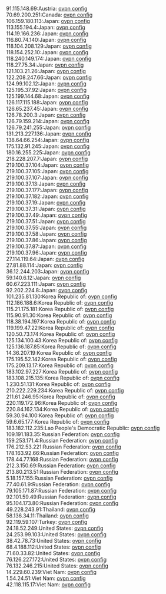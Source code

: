 91.115.148.69:Austria: [ovpn config](vpn/91_115_148_69.ovpn)  
70.69.200.251:Canada: [ovpn config](vpn/70_69_200_251.ovpn)  
106.159.180.113:Japan: [ovpn config](vpn/106_159_180_113.ovpn)  
113.155.194.4:Japan: [ovpn config](vpn/113_155_194_4.ovpn)  
114.19.166.236:Japan: [ovpn config](vpn/114_19_166_236.ovpn)  
116.80.74.140:Japan: [ovpn config](vpn/116_80_74_140.ovpn)  
118.104.208.129:Japan: [ovpn config](vpn/118_104_208_129.ovpn)  
118.154.252.10:Japan: [ovpn config](vpn/118_154_252_10.ovpn)  
118.240.149.174:Japan: [ovpn config](vpn/118_240_149_174.ovpn)  
118.27.75.34:Japan: [ovpn config](vpn/118_27_75_34.ovpn)  
121.103.21.26:Japan: [ovpn config](vpn/121_103_21_26.ovpn)  
122.208.247.66:Japan: [ovpn config](vpn/122_208_247_66.ovpn)  
124.99.102.12:Japan: [ovpn config](vpn/124_99_102_12.ovpn)  
125.195.37.92:Japan: [ovpn config](vpn/125_195_37_92.ovpn)  
125.199.144.68:Japan: [ovpn config](vpn/125_199_144_68.ovpn)  
126.117.115.188:Japan: [ovpn config](vpn/126_117_115_188.ovpn)  
126.65.237.45:Japan: [ovpn config](vpn/126_65_237_45.ovpn)  
126.78.200.3:Japan: [ovpn config](vpn/126_78_200_3.ovpn)  
126.79.159.214:Japan: [ovpn config](vpn/126_79_159_214.ovpn)  
126.79.241.255:Japan: [ovpn config](vpn/126_79_241_255.ovpn)  
131.213.227.136:Japan: [ovpn config](vpn/131_213_227_136.ovpn)  
138.64.66.254:Japan: [ovpn config](vpn/138_64_66_254.ovpn)  
175.132.91.245:Japan: [ovpn config](vpn/175_132_91_245.ovpn)  
180.16.255.225:Japan: [ovpn config](vpn/180_16_255_225.ovpn)  
218.228.207.7:Japan: [ovpn config](vpn/218_228_207_7.ovpn)  
219.100.37.104:Japan: [ovpn config](vpn/219_100_37_104.ovpn)  
219.100.37.105:Japan: [ovpn config](vpn/219_100_37_105.ovpn)  
219.100.37.107:Japan: [ovpn config](vpn/219_100_37_107.ovpn)  
219.100.37.13:Japan: [ovpn config](vpn/219_100_37_13.ovpn)  
219.100.37.177:Japan: [ovpn config](vpn/219_100_37_177.ovpn)  
219.100.37.182:Japan: [ovpn config](vpn/219_100_37_182.ovpn)  
219.100.37.19:Japan: [ovpn config](vpn/219_100_37_19.ovpn)  
219.100.37.31:Japan: [ovpn config](vpn/219_100_37_31.ovpn)  
219.100.37.49:Japan: [ovpn config](vpn/219_100_37_49.ovpn)  
219.100.37.51:Japan: [ovpn config](vpn/219_100_37_51.ovpn)  
219.100.37.55:Japan: [ovpn config](vpn/219_100_37_55.ovpn)  
219.100.37.58:Japan: [ovpn config](vpn/219_100_37_58.ovpn)  
219.100.37.86:Japan: [ovpn config](vpn/219_100_37_86.ovpn)  
219.100.37.87:Japan: [ovpn config](vpn/219_100_37_87.ovpn)  
219.100.37.96:Japan: [ovpn config](vpn/219_100_37_96.ovpn)  
27.114.119.64:Japan: [ovpn config](vpn/27_114_119_64.ovpn)  
27.81.88.114:Japan: [ovpn config](vpn/27_81_88_114.ovpn)  
36.12.244.203:Japan: [ovpn config](vpn/36_12_244_203.ovpn)  
59.140.6.12:Japan: [ovpn config](vpn/59_140_6_12.ovpn)  
60.67.223.111:Japan: [ovpn config](vpn/60_67_223_111.ovpn)  
92.202.224.8:Japan: [ovpn config](vpn/92_202_224_8.ovpn)  
101.235.81.130:Korea Republic of: [ovpn config](vpn/101_235_81_130.ovpn)  
112.186.188.6:Korea Republic of: [ovpn config](vpn/112_186_188_6.ovpn)  
115.21.175.181:Korea Republic of: [ovpn config](vpn/115_21_175_181.ovpn)  
115.90.91.30:Korea Republic of: [ovpn config](vpn/115_90_91_30.ovpn)  
118.38.194.197:Korea Republic of: [ovpn config](vpn/118_38_194_197.ovpn)  
119.199.47.22:Korea Republic of: [ovpn config](vpn/119_199_47_22.ovpn)  
120.50.73.174:Korea Republic of: [ovpn config](vpn/120_50_73_174.ovpn)  
125.134.100.43:Korea Republic of: [ovpn config](vpn/125_134_100_43.ovpn)  
125.136.187.85:Korea Republic of: [ovpn config](vpn/125_136_187_85.ovpn)  
14.36.207.19:Korea Republic of: [ovpn config](vpn/14_36_207_19.ovpn)  
175.195.52.142:Korea Republic of: [ovpn config](vpn/175_195_52_142.ovpn)  
175.209.13.17:Korea Republic of: [ovpn config](vpn/175_209_13_17.ovpn)  
183.102.97.227:Korea Republic of: [ovpn config](vpn/183_102_97_227.ovpn)  
183.108.215.135:Korea Republic of: [ovpn config](vpn/183_108_215_135.ovpn)  
1.230.51.131:Korea Republic of: [ovpn config](vpn/1_230_51_131.ovpn)  
210.222.229.234:Korea Republic of: [ovpn config](vpn/210_222_229_234.ovpn)  
211.61.246.95:Korea Republic of: [ovpn config](vpn/211_61_246_95.ovpn)  
220.119.172.96:Korea Republic of: [ovpn config](vpn/220_119_172_96.ovpn)  
220.84.162.134:Korea Republic of: [ovpn config](vpn/220_84_162_134.ovpn)  
59.30.94.100:Korea Republic of: [ovpn config](vpn/59_30_94_100.ovpn)  
59.6.65.177:Korea Republic of: [ovpn config](vpn/59_6_65_177.ovpn)  
183.182.112.235:Lao People's Democratic Republic: [ovpn config](vpn/183_182_112_235.ovpn)  
109.191.183.35:Russian Federation: [ovpn config](vpn/109_191_183_35.ovpn)  
159.253.171.4:Russian Federation: [ovpn config](vpn/159_253_171_4.ovpn)  
176.212.53.221:Russian Federation: [ovpn config](vpn/176_212_53_221.ovpn)  
178.163.92.66:Russian Federation: [ovpn config](vpn/178_163_92_66.ovpn)  
178.44.77.168:Russian Federation: [ovpn config](vpn/178_44_77_168.ovpn)  
212.3.150.69:Russian Federation: [ovpn config](vpn/212_3_150_69.ovpn)  
213.80.213.51:Russian Federation: [ovpn config](vpn/213_80_213_51.ovpn)  
5.18.157.155:Russian Federation: [ovpn config](vpn/5_18_157_155.ovpn)  
77.40.61.9:Russian Federation: [ovpn config](vpn/77_40_61_9.ovpn)  
79.105.171.87:Russian Federation: [ovpn config](vpn/79_105_171_87.ovpn)  
92.101.59.49:Russian Federation: [ovpn config](vpn/92_101_59_49.ovpn)  
95.104.173.80:Russian Federation: [ovpn config](vpn/95_104_173_80.ovpn)  
49.228.243.91:Thailand: [ovpn config](vpn/49_228_243_91.ovpn)  
58.136.34.11:Thailand: [ovpn config](vpn/58_136_34_11.ovpn)  
92.119.59.107:Turkey: [ovpn config](vpn/92_119_59_107.ovpn)  
24.18.52.249:United States: [ovpn config](vpn/24_18_52_249.ovpn)  
24.253.99.103:United States: [ovpn config](vpn/24_253_99_103.ovpn)  
38.42.78.73:United States: [ovpn config](vpn/38_42_78_73.ovpn)  
68.4.188.112:United States: [ovpn config](vpn/68_4_188_112.ovpn)  
71.60.33.82:United States: [ovpn config](vpn/71_60_33_82.ovpn)  
76.126.227.172:United States: [ovpn config](vpn/76_126_227_172.ovpn)  
76.132.246.215:United States: [ovpn config](vpn/76_132_246_215.ovpn)  
14.229.60.239:Viet Nam: [ovpn config](vpn/14_229_60_239.ovpn)  
1.54.24.51:Viet Nam: [ovpn config](vpn/1_54_24_51.ovpn)  
42.118.115.17:Viet Nam: [ovpn config](vpn/42_118_115_17.ovpn)  
